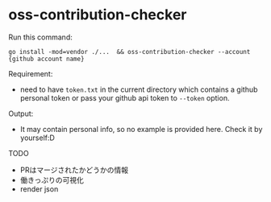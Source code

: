 # oss-contribution-checker

Run this command:
```
go install -mod=vendor ./...  && oss-contribution-checker --account {github account name}
```
Requirement:
-  need to have `token.txt` in the current directory which contains a github personal token or pass your github api token to `--token` option.

Output:
- It may contain personal info, so no example is provided here. Check it by yourself:D

TODO
- PRはマージされたかどうかの情報
- 働きっぷりの可視化
- render json
